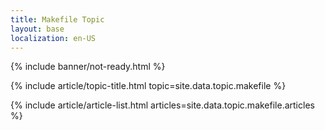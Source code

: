 ```yaml
---
title: Makefile Topic
layout: base
localization: en-US
---
```


{% include banner/not-ready.html %}

{% include article/topic-title.html
  topic=site.data.topic.makefile
%}

{% include article/article-list.html 
  articles=site.data.topic.makefile.articles
%}

